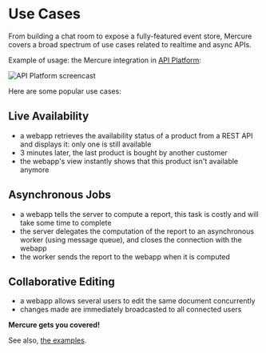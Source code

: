 
# Use Cases

From building a chat room to expose a fully-featured event store, Mercure covers a broad spectrum of use cases related to realtime and async APIs.

Example of usage: the Mercure integration in [API Platform](https://api-platform.com/docs/client-generator):

![API Platform screencast](https://api-platform.com/d20c0f7f49b5655a3788d9c570c1c80a/client-generator-demo.gif)

Here are some popular use cases:

## Live Availability

* a webapp retrieves the availability status of a product from a REST API and displays it: only one is still available
* 3 minutes later, the last product is bought by another customer
* the webapp's view instantly shows that this product isn't available anymore

## Asynchronous Jobs

* a webapp tells the server to compute a report, this task is costly and will take some time to complete
* the server delegates the computation of the report to an asynchronous worker (using message queue), and closes the connection with the webapp
* the worker sends the report to the webapp when it is computed

## Collaborative Editing

* a webapp allows several users to edit the same document concurrently
* changes made are immediately broadcasted to all connected users

**Mercure gets you covered!**

See also, [the examples](../ecosystem/awesome.md#examples).

